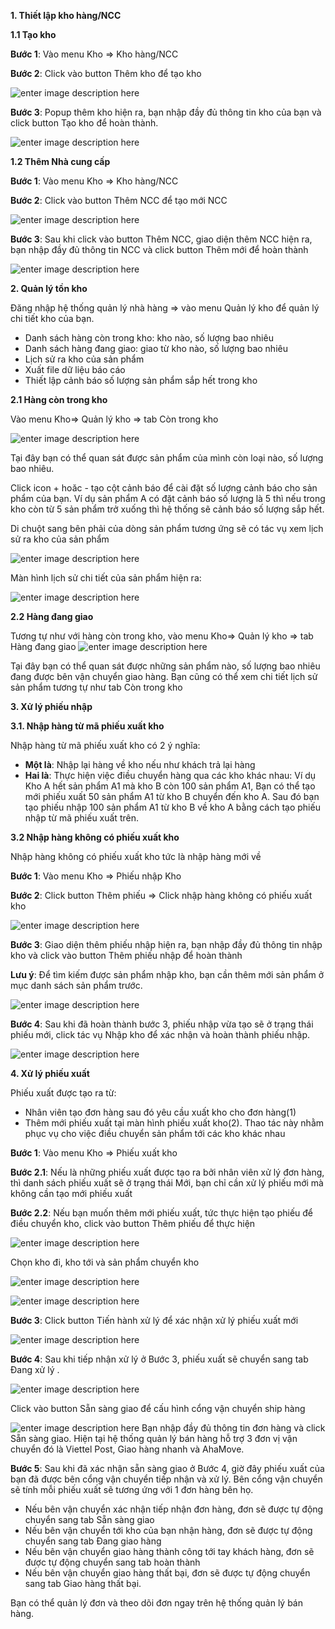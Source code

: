 **1.	Thiết lập kho hàng/NCC**

**1.1 Tạo kho**

**Bước 1**: Vào menu Kho => Kho hàng/NCC

**Bước 2**: Click vào button Thêm kho để tạo kho 

![enter image description here](https://static8.muarecdn.com/original/muare/images/2020/01/02/5436862_themkho.png)

**Bước 3**: Popup thêm kho hiện ra, bạn nhập đầy đủ thông tin kho của bạn và click button Tạo kho để hoàn thành.

![enter image description here](https://static8.muarecdn.com/original/muare/images/2020/01/02/5436866_taokho.png)

**1.2 Thêm Nhà cung cấp**

**Bước 1**: Vào menu Kho => Kho hàng/NCC

**Bước 2**: Click vào button Thêm NCC để tạo mới NCC

![enter image description here](https://static8.muarecdn.com/original/muare/images/2020/01/02/5436868_ncc1.png)

**Bước 3**: Sau khi click vào button Thêm NCC, giao diện thêm NCC hiện ra, bạn nhập đầy đủ thông tin NCC và click button Thêm mới để hoàn thành

![enter image description here](https://static8.muarecdn.com/original/muare/images/2020/01/02/5436869_ncc2.png)

**2.	Quản lý tồn kho**

Đăng nhập hệ thống quản lý nhà hàng => vào menu Quản lý kho để quản lý chi tiết kho của bạn.

 - Danh sách hàng còn trong kho: kho nào, số lượng bao nhiêu
 - Danh sách hàng đang giao: giao từ kho nào, số lượng bao nhiêu
 - Lịch sử ra kho của sản phẩm
 - Xuất file dữ liệu báo cáo
 - Thiết lập cảnh báo số lượng sản phẩm sắp hết trong kho

**2.1 Hàng còn trong kho**

Vào menu Kho=> Quản lý kho => tab Còn trong kho

![enter image description here](https://static8.muarecdn.com/original/muare/images/2020/01/02/5436920_controngkho.png)

Tại đây bạn có thể quan sát được sản phẩm của mình còn loại nào, số lượng bao nhiêu.

Click icon + hoăc - tạo cột cảnh báo để cài đặt số lượng cảnh báo cho sản phẩm của bạn. Ví dụ sản phẩm A có đặt cảnh báo số lượng là 5 thì nếu trong kho còn từ 5 sản phẩm trở xuống thì hệ thống sẽ cảnh báo số lượng sắp hết.

Di chuột sang bên phải của dòng sản phẩm tương ứng sẽ có tác vụ xem lịch sử ra kho của sản phẩm

![enter image description here](https://static8.muarecdn.com/original/muare/images/2020/01/02/5436924_lichsu.png)

Màn hình lịch sử chi tiết của sản phẩm hiện ra:

![enter image description here](https://static8.muarecdn.com/original/muare/images/2020/01/02/5436925_chitietls.png)


**2.2 Hàng đang giao**

Tương tự như với hàng còn trong kho, vào menu Kho=> Quản lý kho => tab Hàng đang giao
![enter image description here](https://static8.muarecdn.com/original/muare/images/2020/01/02/5436926_hangdanggiao.png)

Tại đây bạn có thể quan sát được những sản phẩm nào, số lượng bao nhiêu đang được bên vận chuyển giao hàng. Bạn cũng có thể xem chi tiết lịch sử sản phẩm tương tự như tab Còn trong kho

**3.	Xử lý phiếu nhập**

**3.1. Nhập hàng từ mã phiếu xuất kho**

Nhập hàng từ mã phiếu xuất kho có 2 ý nghĩa:

 - **Một là**: Nhập lại hàng về kho nếu như khách trả lại hàng
 - **Hai là**: Thực hiện việc điều chuyển hàng qua các kho khác nhau: Ví dụ Kho A hết sản phẩm A1 mà kho B còn 100 sản phẩm A1, Bạn có thể tạo mới phiếu xuất 50 sản phẩm A1 từ kho B chuyển đến kho A. Sau đó bạn tạo phiếu nhập 100 sản phẩm A1 từ kho B  về kho A bằng cách tạo phiếu nhập từ mã phiếu xuất trên.

**3.2 Nhập hàng không có phiếu xuất kho**

Nhập hàng không có phiếu xuất kho tức là nhập hàng mới về

**Bước 1**: Vào menu Kho => Phiếu nhập Kho

**Bước 2**: Click button Thêm phiếu => Click nhập hàng không có phiếu xuất kho

![enter image description here](https://static8.muarecdn.com/original/muare/images/2020/01/02/5437030_nhap1.png)

**Bước 3**: Giao diện thêm phiếu nhập hiện ra, bạn nhập đầy đủ thông tin nhập kho và click vào button Thêm phiếu nhập để hoàn thành

**Lưu ý**: Để tìm kiếm được sản phẩm nhập kho, bạn cần thêm mới sản phẩm ở mục danh sách sản phẩm trước.

![enter image description here](https://static8.muarecdn.com/original/muare/images/2020/01/02/5437181_themphieunhap.png)

**Bước 4**: Sau khi đã hoàn thành bước 3, phiếu nhập vừa tạo sẽ ở trạng thái phiếu mới, click tác vụ Nhập kho để xác nhận và hoàn thành phiếu nhập.

![enter image description here](https://static8.muarecdn.com/original/muare/images/2020/01/02/5437184_nhapkho3.png)

**4.	Xử lý phiếu xuất**

Phiếu xuất được tạo ra từ:

 - Nhân viên tạo đơn hàng sau đó yêu cầu xuất kho cho đơn hàng(1)
 - Thêm mới phiếu xuất tại màn hình phiếu xuất kho(2). Thao tác này nhằm phục vụ cho việc điều chuyển sản phẩm tới các kho khác nhau

**Bước 1**: Vào menu Kho => Phiếu xuất kho

**Bước 2.1**: Nếu là những phiếu xuất được tạo ra bởi nhân viên xử lý đơn hàng, thì danh sách phiếu xuất sẽ ở trạng thái Mới, bạn chỉ cần xử lý phiếu mới mà không cần tạo mới phiếu xuất

**Bước 2.2**: Nếu bạn muốn thêm mới phiếu xuất, tức thực hiện tạo phiếu để điều chuyển kho, click vào button Thêm phiếu để thực hiện


![enter image description here](https://static8.muarecdn.com/original/muare/images/2020/01/02/5437224_xuatkho1.png)

Chọn kho đi, kho tới và sản phẩm chuyển kho

![enter image description here](https://static8.muarecdn.com/original/muare/images/2020/01/02/5437227_xuatkho2.png)

![enter image description here](https://static8.muarecdn.com/original/muare/images/2020/01/02/5437228_xuatkho3.png)

**Bước 3**: Click button Tiến hành xử lý để xác nhận xử lý phiếu xuất mới

![enter image description here](https://static8.muarecdn.com/original/muare/images/2020/01/02/5437230_xuatmoi.png)

**Bước 4**: Sau khi tiếp nhận xử lý ở Bước 3, phiếu xuất sẽ chuyển sang tab Đang xử lý . 

![enter image description here](https://static8.muarecdn.com/original/muare/images/2019/12/31/5435998_dangxuly.png)

Click vào button Sẵn sàng giao để cấu hình cổng vận chuyển ship hàng

![enter image description here](https://static8.muarecdn.com/original/muare/images/2019/12/31/5436016_viettelpost.png)
Bạn nhập đầy đủ thông tin đơn hàng và click Sẵn sàng giao. Hiện tại hệ thống quản lý bán hàng hỗ trợ 3 đơn vị vận chuyển đó là Viettel Post, Giao hàng nhanh và AhaMove.

**Bước 5**: Sau khi đã xác nhận sẵn sàng giao ở Bước 4, giờ đây phiếu xuất của bạn đã được bên cổng vận chuyển tiếp nhận và xử lý. Bên cổng vận chuyển sẽ tính mỗi phiếu xuất sẽ tương ứng với 1 đơn hàng bên họ.

 - Nếu bên vận chuyển xác nhận tiếp nhận đơn hàng, đơn sẽ được tự động chuyển sang tab Sẵn sàng giao
 - Nếu bên vận chuyển tới kho của bạn nhận hàng, đơn sẽ được tự động chuyển sang tab Đang giao hàng
 - Nếu bên vận chuyển giao hàng thành công tới tay khách hàng, đơn sẽ được tự động chuyển sang tab hoàn thành
 - Nếu bên vận chuyển giao hàng thất bại, đơn sẽ được tự động chuyển sang tab Giao hàng thất bại.

Bạn có thể quản lý đơn và theo dõi đơn ngay trên hệ thống quản lý bán hàng.

